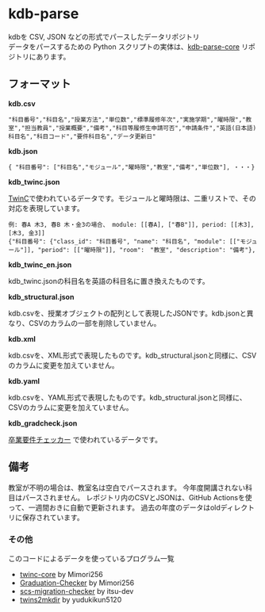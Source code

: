 # kdb-parse
kdbを CSV, JSON などの形式でパースしたデータリポジトリ  
データをパースするための Python スクリプトの実体は、[kdb-parse-core](https://github.com/Mimori256/kdb-parse-core) リポジトリにあります。

## フォーマット
**kdb.csv**
```
"科目番号","科目名","授業方法","単位数","標準履修年次","実施学期","曜時限","教室","担当教員","授業概要","備考","科目等履修生申請可否","申請条件","英語(日本語)科目名","科目コード","要件科目名","データ更新日"
```

**kdb.json**
```
{ "科目番号": ["科目名","モジュール","曜時限","教室","備考","単位数"], ・・・}
```

**kdb_twinc.json**

[TwinC](https://mimori256.github.io/twinc/#/)で使われているデータです。モジュールと曜時限は、二重リストで、その対応を表現しています。
```
例: 春A 木3, 春B 木・金3の場合、 module: [[春A], ["春B"]], period: [[木3], [木3, 金3]]
{"科目番号": {"class_id": "科目番号", "name": "科目名", "module": [["モジュール"]], "period": [["曜時限"]], "room":　"教室", "description": "備考"},
```

**kdb_twinc_en.json**

kdb\_twinc.jsonの科目名を英語の科目名に置き換えたものです。

**kdb_structural.json**

kdb.csvを、授業オブジェクトの配列として表現したJSONです。kdb.jsonと異なり、CSVのカラムの一部を削除していません。

**kdb.xml**

kdb.csvを、XML形式で表現したものです。kdb_structural.jsonと同様に、CSVのカラムに変更を加えていません。

**kdb.yaml**

kdb.csvを、YAML形式で表現したものです。kdb_structural.jsonと同様に、CSVのカラムに変更を加えていません。  

**kdb_gradcheck.json**

[卒業要件チェッカー](https://github.com/Mimori256/Graduation-Checker) で使われているデータです。

## 備考
教室が不明の場合は、教室名は空白でパースされます。
今年度開講されない科目はパースされません。
レポジトリ内のCSVとJSONは、GitHub Actionsを使って、一週間おきに自動で更新されます。
過去の年度のデータはoldディレクトリに保存されています。

### その他
このコードによるデータを使っているプログラム一覧
* [twinc-core](https://github.com/Mimori256/twinc-core) by Mimori256
* [Graduation-Checker](https://github.com/Mimori256/Graduation-Checker) by Mimori256
* [scs-migration-checker](https://github.com/itsu-dev/scs-migration-checker) by itsu-dev
* [twins2mkdir](https://github.com/yudukikun5120/twins2mkdir) by yudukikun5120

